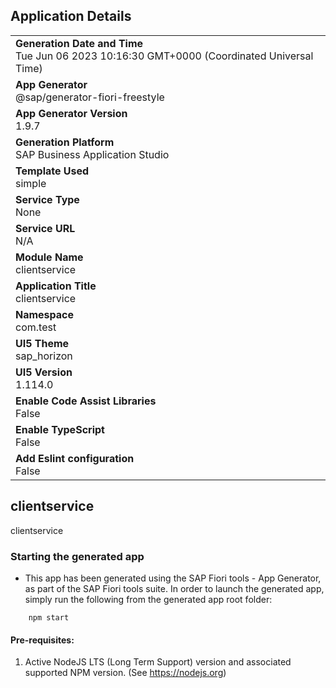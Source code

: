 ## Application Details
|               |
| ------------- |
|**Generation Date and Time**<br>Tue Jun 06 2023 10:16:30 GMT+0000 (Coordinated Universal Time)|
|**App Generator**<br>@sap/generator-fiori-freestyle|
|**App Generator Version**<br>1.9.7|
|**Generation Platform**<br>SAP Business Application Studio|
|**Template Used**<br>simple|
|**Service Type**<br>None|
|**Service URL**<br>N/A
|**Module Name**<br>clientservice|
|**Application Title**<br>clientservice|
|**Namespace**<br>com.test|
|**UI5 Theme**<br>sap_horizon|
|**UI5 Version**<br>1.114.0|
|**Enable Code Assist Libraries**<br>False|
|**Enable TypeScript**<br>False|
|**Add Eslint configuration**<br>False|

## clientservice

clientservice

### Starting the generated app

-   This app has been generated using the SAP Fiori tools - App Generator, as part of the SAP Fiori tools suite.  In order to launch the generated app, simply run the following from the generated app root folder:

```
    npm start
```

#### Pre-requisites:

1. Active NodeJS LTS (Long Term Support) version and associated supported NPM version.  (See https://nodejs.org)


